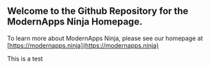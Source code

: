 ## Welcome to the Github Repository for the ModernApps Ninja Homepage. 

To learn more about ModernApps Ninja, please see our homepage at [https://modernapps.ninja](https://modernapps.ninja)

This is a test
